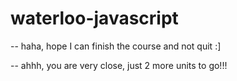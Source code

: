 # waterloo-javascript

-- haha, hope I can finish the course and not quit :]

-- ahhh, you are very close, just 2 more units to go!!!
